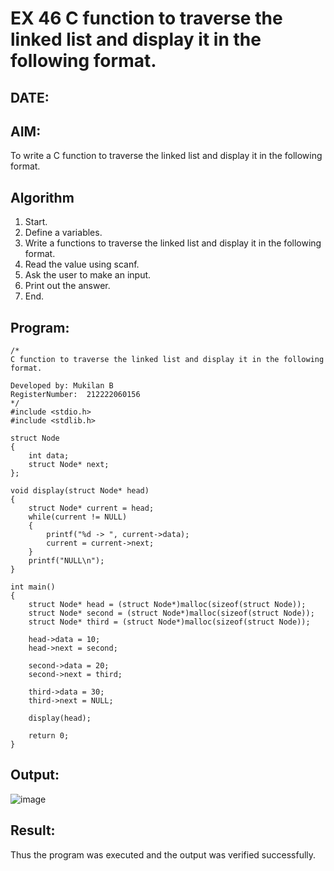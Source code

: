# EX 46 C function to traverse the linked list and display it in the following format.
## DATE:
## AIM:
To write a C function to traverse the linked list and display it in the following format.

## Algorithm
1. Start. 
2. Define a variables. 
3. Write a functions to traverse the linked list and display it in the following format. 
4. Read the value using scanf. 
5. Ask the user to make an input. 
6. Print out the answer. 
7. End.  

## Program:
```
/*
C function to traverse the linked list and display it in the following format.

Developed by: Mukilan B
RegisterNumber:  212222060156
*/
#include <stdio.h>
#include <stdlib.h>

struct Node
{
    int data;
    struct Node* next;
};

void display(struct Node* head)
{
    struct Node* current = head;
    while(current != NULL)
    {
        printf("%d -> ", current->data);
        current = current->next;
    }
    printf("NULL\n");
}

int main()
{
    struct Node* head = (struct Node*)malloc(sizeof(struct Node));
    struct Node* second = (struct Node*)malloc(sizeof(struct Node));
    struct Node* third = (struct Node*)malloc(sizeof(struct Node));

    head->data = 10;
    head->next = second;

    second->data = 20;
    second->next = third;

    third->data = 30;
    third->next = NULL;

    display(head);

    return 0;
}
```

## Output:
![image](https://github.com/user-attachments/assets/d089e533-d8cf-4f6e-8c00-0c2ea766872e)


## Result:
Thus the program was executed and the output was verified successfully.
